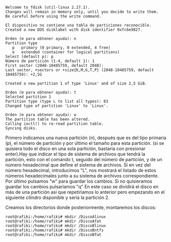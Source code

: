 
~~~
Welcome to fdisk (util-linux 2.27.1).
Changes will remain in memory only, until you decide to write them.
Be careful before using the write command.

El dispositivo no contiene una tabla de particiones reconocible.
Created a new DOS disklabel with disk identifier 0xfc6e9827.

Orden (m para obtener ayuda): n
Partition type
   p   primary (0 primary, 0 extended, 4 free)
   e   extended (container for logical partitions)
Select (default p): p
Número de partición (1-4, default 1): 1
First sector (2048-10485759, default 2048): 
Last sector, +sectors or +size{K,M,G,T,P} (2048-10485759, default 10485759): +2,5G

Created a new partition 1 of type 'Linux' and of size 2,5 GiB.

Orden (m para obtener ayuda): t
Selected partition 1
Partition type (type L to list all types): 83
Changed type of partition 'Linux' to 'Linux'.

Orden (m para obtener ayuda): w
The partition table has been altered.
Calling ioctl() to re-read partition table.
Syncing disks.
~~~

Primero indicamos una nueva partición (n), después que es del tipo primaria (p), el número de partición y por último el tamaño para esta partición. (si se quisiera todo el disco en una sola partición, bastaría con presionar enter).Hay que indicar el tipo de sistema de archivos que tendrá la partición, esto con el comando t, seguido del número de partición, y de un número hexadecimal que define el sistema de archivos. Si en vez del número hexadecimal, introducimos "L", nos mostrará el listado de estos números hexadecimales junto a su sistema de archivos correspondiente. Por último pulsamos "w" para guardar los cambios. Si no quisieramos guardar los cambios pulsaríamos "q" En este caso se dividirá el disco en más de una partición asi que repetiriamos lo anterior pero empezando en el siguiente cilindro disponible y sería la partición 2. 

Creamos los directorios donde posteriormente, montaremos los discos:
~~~
root@rafiki:/home/rafiki# mkdir /DiscoAlinux
root@rafiki:/home/rafiki# mkdir /DiscoAfat
root@rafiki:/home/rafiki# mkdir /DiscoBlinux
root@rafiki:/home/rafiki# mkdir /DiscoBntfs
root@rafiki:/home/rafiki# mkdir /DiscoBfat
~~~
